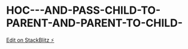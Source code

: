 # HOC---AND-PASS-CHILD-TO-PARENT-AND-PARENT-TO-CHILD-

[Edit on StackBlitz ⚡️](https://stackblitz.com/edit/react-mw9bn4)